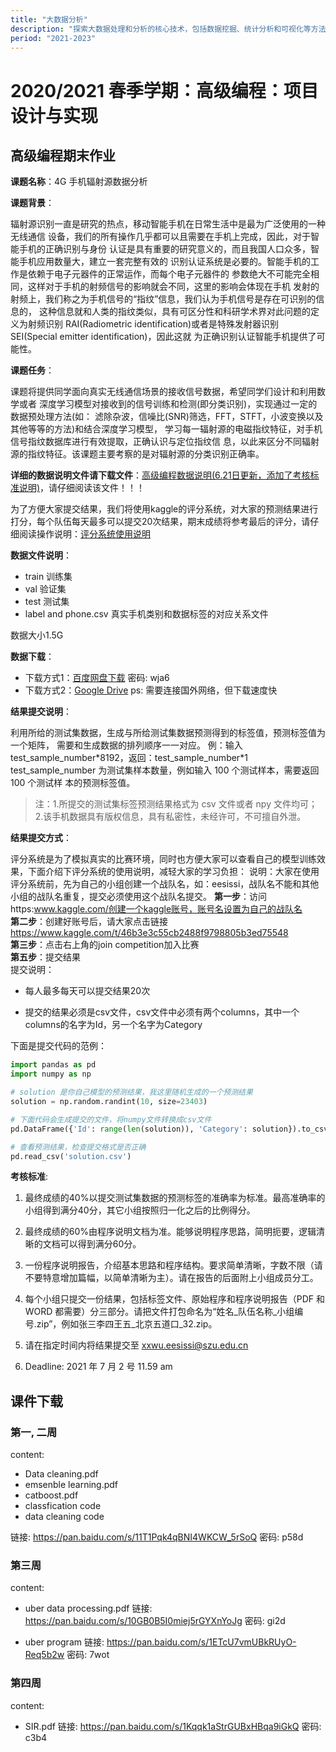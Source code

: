 ```yaml
---
title: "大数据分析"
description: "探索大数据处理和分析的核心技术，包括数据挖掘、统计分析和可视化等方法。"
period: "2021-2023"
---
```


# 2020/2021 春季学期：高级编程：项目设计与实现

## 高级编程期末作业

**课题名称**：4G 手机辐射源数据分析

**课题背景**：

辐射源识别一直是研究的热点，移动智能手机在日常生活中是最为广泛使用的一种无线通信 设备，我们的所有操作几乎都可以且需要在手机上完成，因此，对于智能手机的正确识别与身份 认证是具有重要的研究意义的，而且我国人口众多，智能手机应用数量大，建立一套完整有效的 识别认证系统是必要的。智能手机的工作是依赖于电子元器件的正常运作，而每个电子元器件的 参数绝大不可能完全相同，这样对于手机的射频信号的影响就会不同，这里的影响会体现在手机 发射的射频上，我们称之为手机信号的“指纹”信息，我们认为手机信号是存在可识别的信息的， 这种信息就和人类的指纹类似，具有可区分性和科研学术界对此问题的定义为射频识别 RAI(Radiometric identification)或者是特殊发射器识别 SEI(Special emitter identification)，因此这就 为正确识别认证智能手机提供了可能性。

**课题任务**：

课题将提供同学面向真实无线通信场景的接收信号数据，希望同学们设计和利用数学或者 深度学习模型对接收到的信号训练和检测(即分类识别)，实现通过一定的数据预处理方法(如： 滤除杂波，信噪比(SNR)筛选，FFT，STFT，小波变换以及其他等等的方法)和结合深度学习模型， 学习每一辐射源的电磁指纹特征，对手机信号指纹数据库进行有效提取，正确认识与定位指纹信 息，以此来区分不同辐射源的指纹特征。该课题主要考察的是对辐射源的分类识别正确率。

**详细的数据说明文件请下载文件**：[高级编程数据说明(6.21日更新，添加了考核标准说明)](https://gitee.com/eesissi123/data/raw/master/%E8%AF%BE%E7%A8%8B%E4%BD%9C%E4%B8%9A.pdf)，请仔细阅读该文件！！！

为了方便大家提交结果，我们将使用kaggle的评分系统，对大家的预测结果进行打分，每个队伍每天最多可以提交20次结果，期末成绩将参考最后的评分，请仔细阅读操作说明：[评分系统使用说明](https://gitee.com/eesissi123/data/raw/master/%E8%AF%BE%E7%A8%8B%E4%BD%9C%E4%B8%9A%20(1).pdf)

**数据文件说明**：

- train 训练集
- val 验证集
- test 测试集
- label and phone.csv  真实手机类别和数据标签的对应关系文件

数据大小1.5G

**数据下载**：

- 下载方式1：[百度网盘下载](https://pan.baidu.com/s/1oI2Nufvd3py4_N0UXBtz8w)    密码: wja6
- 下载方式2：[Google Drive](https://drive.google.com/file/d/1Xv3x_7pIwTCetEd1MFiCcc433eEWmwOh/view?usp=sharing)    ps: 需要连接国外网络，但下载速度快

**结果提交说明**：

利用所给的测试集数据，生成与所给测试集数据预测得到的标签值，预测标签值为一个矩阵， 需要和生成数据的排列顺序一一对应。 例：输入 test_sample_number\*8192，返回：test_sample_number\*1 test_sample_number 为测试集样本数量，例如输入 100 个测试样本，需要返回 100 个测试样 本的预测标签值。

> 注：1.所提交的测试集标签预测结果格式为 csv 文件或者 npy 文件均可； 2.该手机数据具有版权信息，具有私密性，未经许可，不可擅自外泄。

**结果提交方式**：

评分系统是为了模拟真实的比赛环境，同时也方便大家可以查看自己的模型训练效果，下面介绍下评分系统的使用说明，减轻大家的学习负担：
说明：大家在使用评分系统前，先为自己的小组创建一个战队名，如：eesissi，战队名不能和其他小组的战队名重复，提交必须使用这个战队名提交。
**第一步**：访问 https:www.kaggle.com/创建一个kaggle账号，账号名设置为自己的战队名
<br>
**第二步**：创建好账号后，请大家点击链接 https://www.kaggle.com/t/46b3e3c55cb2488f9798805b3ed75548
<br>
**第三步**：点击右上角的join competition加入比赛
<br>
**第五步**：提交结果
<br>
提交说明：

- 每人最多每天可以提交结果20次

- 提交的结果必须是csv文件，csv文件中必须有两个columns，其中一个columns的名字为Id，另一个名字为Category

下面是提交代码的范例：

```python
import pandas as pd
import numpy as np

# solution 是你自己模型的预测结果，我这里随机生成的一个预测结果
solution = np.random.randint(10, size=23403)

# 下面代码会生成提交的文件，将numpy文件转换成csv文件
pd.DataFrame({'Id': range(len(solution)), 'Category': solution}).to_csv('solution.csv', index=False)

# 查看预测结果，检查提交格式是否正确
pd.read_csv('solution.csv')
```



**考核标准**:

1. 最终成绩的40%以提交测试集数据的预测标签的准确率为标准。最高准确率的小组得到满分40分，其它小组按照归一化之后的比例得分。
2. 最终成绩的60%由程序说明文档为准。能够说明程序思路，简明扼要，逻辑清晰的文档可以得到满分60分。
3. 一份程序说明报告，介绍基本思路和程序结构。要求简单清晰，字数不限（请不要特意增加篇幅，以简单清晰为主）。请在报告的后面附上小组成员分工。
3. 每个小组只提交一份结果，包括标签文件、原始程序和程序说明报告（PDF 和 WORD 都需要）分三部分。请把文件打包命名为“姓名_队伍名称_小组编号.zip”，例如张三李四王五_北京五道口_32.zip。

4. 请在指定时间内将结果提交至 xxwu.eesissi@szu.edu.cn

5. Deadline: 2021 年 7 月 2 号 11.59 am

## 课件下载

### 第一, 二周

content:

- Data cleaning.pdf
- emsenble learning.pdf
- catboost.pdf
- classfication code
- data cleaning code

链接: https://pan.baidu.com/s/11T1Pqk4qBNI4WKCW_5rSoQ  密码: p58d

### 第三周

content:

- uber data processing.pdf    链接: https://pan.baidu.com/s/10GB0B5I0miej5rGYXnYoJg  密码: gi2d

- uber program   链接: https://pan.baidu.com/s/1ETcU7vmUBkRUyO-Req5b2w  密码: 7wot

### 第四周

content:

- SIR.pdf      链接: https://pan.baidu.com/s/1Kqqk1aStrGUBxHBqa9iGkQ  密码: c3b4

